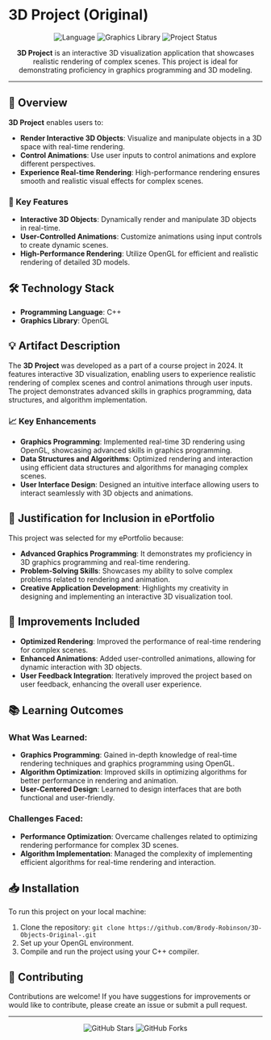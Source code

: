 # 3D Project (Original)

<p align="center">
  <img src="https://img.shields.io/badge/Language-C%2B%2B-blue" alt="Language">
  <img src="https://img.shields.io/badge/Graphics%20Library-OpenGL-brightgreen" alt="Graphics Library">
  <img src="https://img.shields.io/badge/Status-Active-brightgreen" alt="Project Status">
</p>

<p align="center">
  <strong>3D Project</strong> is an interactive 3D visualization application that showcases realistic rendering of complex scenes. This project is ideal for demonstrating proficiency in graphics programming and 3D modeling.
</p>

---

## 🚀 Overview

**3D Project** enables users to:
- **Render Interactive 3D Objects**: Visualize and manipulate objects in a 3D space with real-time rendering.
- **Control Animations**: Use user inputs to control animations and explore different perspectives.
- **Experience Real-time Rendering**: High-performance rendering ensures smooth and realistic visual effects for complex scenes.

### 🌟 Key Features
- **Interactive 3D Objects**: Dynamically render and manipulate 3D objects in real-time.
- **User-Controlled Animations**: Customize animations using input controls to create dynamic scenes.
- **High-Performance Rendering**: Utilize OpenGL for efficient and realistic rendering of detailed 3D models.

## 🛠️ Technology Stack
- **Programming Language**: C++
- **Graphics Library**: OpenGL

## 💡 Artifact Description

The **3D Project** was developed as a part of a course project in 2024. It features interactive 3D visualization, enabling users to experience realistic rendering of complex scenes and control animations through user inputs. The project demonstrates advanced skills in graphics programming, data structures, and algorithm implementation.

### 📈 Key Enhancements
- **Graphics Programming**: Implemented real-time 3D rendering using OpenGL, showcasing advanced skills in graphics programming.
- **Data Structures and Algorithms**: Optimized rendering and interaction using efficient data structures and algorithms for managing complex scenes.
- **User Interface Design**: Designed an intuitive interface allowing users to interact seamlessly with 3D objects and animations.

## 🎯 Justification for Inclusion in ePortfolio

This project was selected for my ePortfolio because:
- **Advanced Graphics Programming**: It demonstrates my proficiency in 3D graphics programming and real-time rendering.
- **Problem-Solving Skills**: Showcases my ability to solve complex problems related to rendering and animation.
- **Creative Application Development**: Highlights my creativity in designing and implementing an interactive 3D visualization tool.

## 🔧 Improvements Included
- **Optimized Rendering**: Improved the performance of real-time rendering for complex scenes.
- **Enhanced Animations**: Added user-controlled animations, allowing for dynamic interaction with 3D objects.
- **User Feedback Integration**: Iteratively improved the project based on user feedback, enhancing the overall user experience.

## 📚 Learning Outcomes
### What Was Learned:
- **Graphics Programming**: Gained in-depth knowledge of real-time rendering techniques and graphics programming using OpenGL.
- **Algorithm Optimization**: Improved skills in optimizing algorithms for better performance in rendering and animation.
- **User-Centered Design**: Learned to design interfaces that are both functional and user-friendly.

### Challenges Faced:
- **Performance Optimization**: Overcame challenges related to optimizing rendering performance for complex 3D scenes.
- **Algorithm Implementation**: Managed the complexity of implementing efficient algorithms for real-time rendering and interaction.

## 📥 Installation

To run this project on your local machine:
1. Clone the repository: `git clone https://github.com/Brody-Robinson/3D-Objects-Original-.git`
2. Set up your OpenGL environment.
3. Compile and run the project using your C++ compiler.

## 🤝 Contributing

Contributions are welcome! If you have suggestions for improvements or would like to contribute, please create an issue or submit a pull request.


---

<p align="center">
  <img src="https://img.shields.io/github/stars/Brody-Robinson/3D-Objects-Original-?style=social" alt="GitHub Stars">
  <img src="https://img.shields.io/github/forks/Brody-Robinson/3D-Objects-Original-?style=social" alt="GitHub Forks">
</p>
